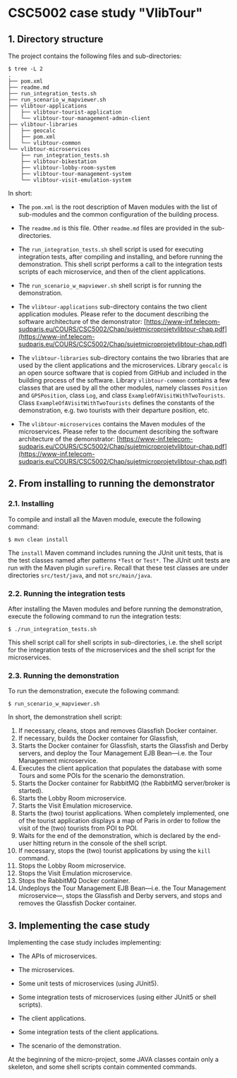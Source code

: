 CSC5002 case study "VlibTour"
=======

## 1. Directory structure

The project contains the following files and sub-directories:

	$ tree -L 2
	.
	├── pom.xml
	├── readme.md
	├── run_integration_tests.sh
	├── run_scenario_w_mapviewer.sh
	├── vlibtour-applications
	│   ├── vlibtour-tourist-application
	│   └── vlibtour-tour-management-admin-client
	├── vlibtour-libraries
	│   ├── geocalc
	│   ├── pom.xml
	│   └── vlibtour-common
	└── vlibtour-microservices
	    ├── run_integration_tests.sh
	    ├── vlibtour-bikestation
	    ├── vlibtour-lobby-room-system
	    ├── vlibtour-tour-management-system
	    └── vlibtour-visit-emulation-system
	
In short:

- The `pom.xml` is the root description of Maven modules with the list of sub-modules and the common configuration of the building process.

- The `readme.md` is this file. Other `readme.md` files are provided in the sub-directories.

- The `run_integration_tests.sh` shell script is used for executing integration tests, after compiling and installing, and before running the demonstration.
This shell script performs a call to the integration tests scripts of each microservice, and then of the client applications.

- The `run_scenario_w_mapviewer.sh` shell script is for running the demonstration.

- The `vlibtour-applications` sub-directory contains the two client application modules.
Please refer to the document describing the software architecture of the demonstrator:
[https://www-inf.telecom-sudparis.eu/COURS/CSC5002/Chap/sujetmicroprojetvlibtour-chap.pdf](https://www-inf.telecom-sudparis.eu/COURS/CSC5002/Chap/sujetmicroprojetvlibtour-chap.pdf)

- The `vlibtour-libraries` sub-directory contains the two libraries that are used by the client applications and the microservices.
Library `geocalc` is an open source software that is copied from GitHub and included in the building process of the software.
Library `vlibtour-common` contains a few classes that are used by all the other modules,
namely classes `Position` and `GPSPosition`, class `Log`, and class `ExampleOfAVisitWithTwoTourists`.
Class `ExampleOfAVisitWithTwoTourists` defines the constants of the demonstration, e.g. two tourists with their departure position, etc.

- The `vlibtour-microservices` contains the Maven modules of the microservices. 
Please refer to the document describing the software architecture of the demonstrator:
[https://www-inf.telecom-sudparis.eu/COURS/CSC5002/Chap/sujetmicroprojetvlibtour-chap.pdf](https://www-inf.telecom-sudparis.eu/COURS/CSC5002/Chap/sujetmicroprojetvlibtour-chap.pdf)

## 2. From installing to running the demonstrator

### 2.1. Installing

To compile and install all the Maven module, execute the following command:

	$ mvn clean install

The `install` Maven command includes running the JUnit unit tests, that is the test classes named after patterns `*Test` or `Test*`.
The JUnit unit tests are run with the Maven plugin `surefire`.
Recall that these test classes are under directories `src/test/java`, and not `src/main/java`.

### 2.2. Running the integration tests

After installing the Maven modules and before running the demonstration, execute the following command to run the integration tests:

	$ ./run_integration_tests.sh

This shell script call for shell scripts in sub-directories, i.e. the shell script for the integration tests of the microservices and the shell script for the microservices.

### 2.3. Running the demonstration

To run the demonstration, execute the following command:

	$ run_scenario_w_mapviewer.sh

In short, the demonstration shell script:

1. If necessary, cleans, stops and removes Glassfish Docker container.
2. If necessary, builds the Docker container for Glassfish,
3. Starts the Docker container for Glassfish, starts the Glassfish and Derby servers, and deploy the Tour Management EJB Bean—i.e. the Tour Management microservice.
4. Executes the client application that populates the database with some Tours and some POIs for the scenario the demonstration.
5. Starts the Docker container for RabbitMQ (the RabbitMQ server/broker is started).
6. Starts the Lobby Room microservice.
7. Starts the Visit Emulation microservice.
8. Starts the (two) tourist applications.
When completely implemented, one of the tourist application displays a map of Paris in order to follow the visit of the (two) tourists from POI to POI.
9. Waits for the end of the demonstration, which is declared by the end-user hitting return in the console of the shell script.
10. If necessary, stops the (two) tourist applications by using the `kill` command.
11. Stops the Lobby Room microservice.
12. Stops the Visit Emulation microservice.
13. Stops the RabbitMQ Docker container.
14. Undeploys the Tour Management EJB Bean—i.e. the Tour Management microservice—, stops the Glassfish and Derby servers, and stops and removes the Glassfish Docker container.

## 3. Implementing the case study

Implementing the case study includes implementing:

- The APIs of microservices.

- The microservices.

- Some unit tests of microservices (using JUnit5).

- Some integration tests of microservices (using either JUnit5 or shell scripts).

- The client applications.

- Some integration tests of the client applications.

- The scenario of the demonstration.

At the beginning of the micro-project, some JAVA classes contain only a skeleton, and some shell scripts contain commented commands.


